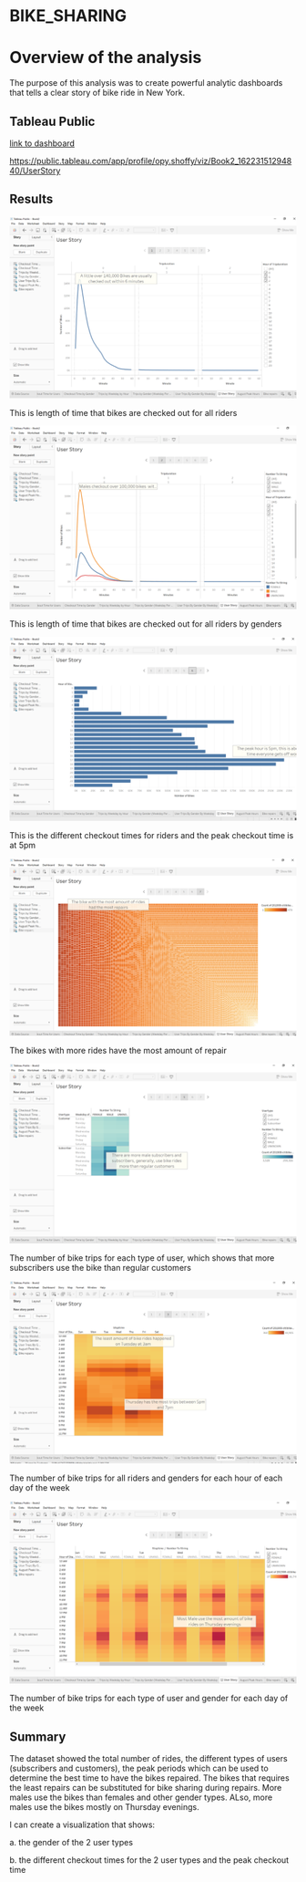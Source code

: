 # BIKE_SHARING

# Overview of the analysis

The purpose of this analysis was to create powerful analytic dashboards that tells a clear story of bike ride in New York.


## Tableau Public

[link to dashboard](https://public.tableau.com/app/profile/opy.shoffy/viz/Book2_16223151294840/UserStory)

https://public.tableau.com/app/profile/opy.shoffy/viz/Book2_16223151294840/UserStory


## Results

![](checkout.png)

This is length of time that bikes are checked out for all riders 


![](gender_checkout.png)

This is length of time that bikes are checked out for all riders by genders


![](peak.png)

This is the different checkout times for riders and the peak checkout time is at 5pm


![](repair.png)

The bikes with more rides have the most amount of repair


![](usertype.png)

The number of bike trips for each type of user, which shows that more subscribers use the bike than regular customers


![](weekday.png)

The number of bike trips for all riders and genders for each hour of each day of the week


![](weekgender.png)

The number of bike trips for each type of user and gender for each day of the week


## Summary

The dataset showed the total number of rides, the different types of users (subscribers and customers), the peak periods which can be used to determine the best time to have the bikes repaired. The bikes that requires the least repairs can be substituted for bike sharing during repairs. More males use the bikes than females and other gender types. ALso, more males use the bikes mostly on Thursday evenings.

I can create a visualization that shows:

a. the gender of the 2 user types

b. the different checkout times for the 2 user types and the peak checkout time
